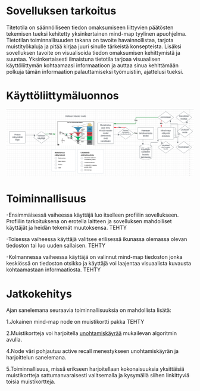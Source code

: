 # Sovelluksen tarkoitus
Titetotila on säännölliseen tiedon omaksumiseen liittyvien päätösten tekemisen tueksi kehitetty yksinkertainen mind-map tyylinen apuohjelma. Tietotilan toiminnallisuuden takana on tavoite havainnollistaa, tarjota muistityökaluja ja pitää kirjaa juuri sinulle tärkeistä konsepteista. Lisäksi sovelluksen tavoite on visualisoida tiedon omaksumisen kehittymistä ja suuntaa. Yksinkertaisesti ilmaistuna tietotila tarjoaa visuaalisen käyttöliittymän kohtaamaasi informaatioon ja auttaa sinua kehittämään polkuja tämän informaation palauttamiseksi työmuistiin, ajattelusi tueksi. 

# Käyttöliittymäluonnos
![](https://github.com/ErikHuuskonen/ot-harjoitustyo/blob/main/dokumentaatio/Ka%CC%88ytto%CC%88liittyma%CC%88luonnos.png)

# Toiminnallisuus
-Ensimmäisessä vaiheessa käyttäjä luo itselleen profiilin sovellukseen. Profiilin tarkoituksena on erotella laitteen ja sovelluksen mahdolliset käyttäjät ja heidän tekemät muutoksensa. TEHTY

-Toisessa vaiheessa käyttäjä valitsee erilisessä ikunassa olemassa olevan tiedoston tai luo uuden sallaisen. TEHTY

-Kolmannessa vaiheessa käyttäjä on valinnut mind-map tiedoston jonka keskiössä on tiedoston otsikko ja käyttäjä voi laajentaa visuaalista kuvausta kohtaamastaan informaatiosta.  TEHTY


# Jatkokehitys
Ajan sanelemana seuraavia toiminnallisuuksia on mahdollista lisätä:

1.Jokainen mind-map node on muistikortti pakka TEHTY

2.Muistikortteja voi harjoitella [unohtamiskäyrää](https://en.wikipedia.org/wiki/Forgetting_curve) mukailevan algoritmin avulla.

4.Node väri pohjautuu active recall menestykseen unohtamiskäyrän ja harjoittelun sanelemana.

5.Toiminnallisuus, missä erikseen harjoitellaan kokonaisuuksia yksittäisiä muistikortteja sattumanvaraisesti valitsemalla ja kysymällä siihen linkittyviä toisia muistikortteja. 


